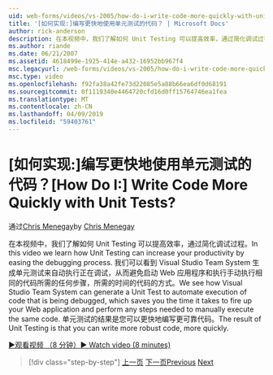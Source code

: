 ```yaml
---
uid: web-forms/videos/vs-2005/how-do-i-write-code-more-quickly-with-unit-tests
title: '[如何实现:]编写更快地使用单元测试的代码？ | Microsoft Docs'
author: rick-anderson
description: 在本视频中，我们了解如何 Unit Testing 可以提高效率，通过简化调试过程。 我们可以看到 Visual Studio Team System 如何生成 U....
ms.author: riande
ms.date: 06/21/2007
ms.assetid: 4618499e-1925-414e-a432-16952bb967f4
msc.legacyurl: /web-forms/videos/vs-2005/how-do-i-write-code-more-quickly-with-unit-tests
msc.type: video
ms.openlocfilehash: f92fa38a42fe73d22085e5a88b66ea6df0d68191
ms.sourcegitcommit: 0f1119340e4464720cfd16d0ff15764746ea1fea
ms.translationtype: MT
ms.contentlocale: zh-CN
ms.lasthandoff: 04/09/2019
ms.locfileid: "59403761"
---
```

# <a name="how-do-i-write-code-more-quickly-with-unit-tests"></a><span data-ttu-id="7aa29-105">[如何实现:]编写更快地使用单元测试的代码？</span><span class="sxs-lookup"><span data-stu-id="7aa29-105">[How Do I:] Write Code More Quickly with Unit Tests?</span></span>

<span data-ttu-id="7aa29-106">通过[Chris Menegay](https://twitter.com/CMenegay)</span><span class="sxs-lookup"><span data-stu-id="7aa29-106">by [Chris Menegay](https://twitter.com/CMenegay)</span></span>

<span data-ttu-id="7aa29-107">在本视频中，我们了解如何 Unit Testing 可以提高效率，通过简化调试过程。</span><span class="sxs-lookup"><span data-stu-id="7aa29-107">In this video we learn how Unit Testing can increase your productivity by easing the debugging process.</span></span> <span data-ttu-id="7aa29-108">我们可以看到 Visual Studio Team System 生成单元测试来自动执行正在调试，从而避免启动 Web 应用程序和执行手动执行相同的代码所需的任何步骤，所需的时间的代码的方式。</span><span class="sxs-lookup"><span data-stu-id="7aa29-108">We see how Visual Studio Team System can generate a Unit Test to automate execution of code that is being debugged, which saves you the time it takes to fire up your Web application and perform any steps needed to manually execute the same code.</span></span> <span data-ttu-id="7aa29-109">单元测试的结果是您可以更快地编写更可靠代码。</span><span class="sxs-lookup"><span data-stu-id="7aa29-109">The result of Unit Testing is that you can write more robust code, more quickly.</span></span>

[<span data-ttu-id="7aa29-110">&#9654;观看视频 （8 分钟）</span><span class="sxs-lookup"><span data-stu-id="7aa29-110">&#9654; Watch video (8 minutes)</span></span>](https://channel9.msdn.com/Blogs/ASP-NET-Site-Videos/how-do-i-write-code-more-quickly-with-unit-tests)

> [!div class="step-by-step"]
> <span data-ttu-id="7aa29-111">[上一页](how-do-i-create-my-own-bug-work-item.md)
> [下一页](how-do-i-practice-test-driven-development.md)</span><span class="sxs-lookup"><span data-stu-id="7aa29-111">[Previous](how-do-i-create-my-own-bug-work-item.md)
[Next](how-do-i-practice-test-driven-development.md)</span></span>

